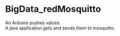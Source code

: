 # BigData_redMosquitto

An Arduino pushes values.<br/>
A java application gets and sends them to mosquitto.

